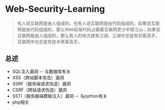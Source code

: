 # Web-Security-Learning

> 有人说互联网是由人组成的，也有人说互联网是由代码组成的。如果说互联网是由代码组成的，那么Web前端代码占据着互联网至少半壁江山；如果说互联网是由人组成的，那么有人的地方就有江湖，江湖中总是有剑客高手，互联网中也总是有技术黑客高手。

## 总述

* SQL注入漏洞 -- 与数据库有关
* XSS（跨站脚本攻击）漏洞
* SSRF（服务端请求伪造）漏洞
* CSRF（跨站请求伪造）漏洞
* SSTI（服务器端模板注入）漏洞 -- 与python有关
* php相关

